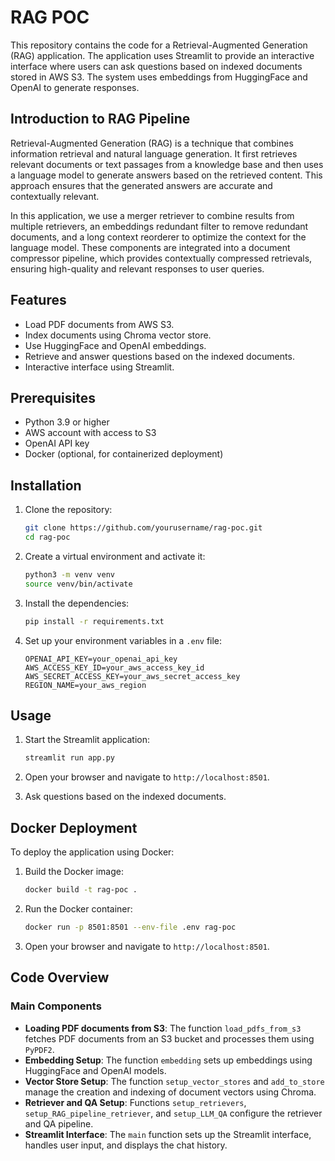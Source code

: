 # RAG POC

This repository contains the code for a Retrieval-Augmented Generation (RAG) application. The application uses Streamlit to provide an interactive interface where users can ask questions based on indexed documents stored in AWS S3. The system uses embeddings from HuggingFace and OpenAI to generate responses.

## Introduction to RAG Pipeline

Retrieval-Augmented Generation (RAG) is a technique that combines information retrieval and natural language generation. It first retrieves relevant documents or text passages from a knowledge base and then uses a language model to generate answers based on the retrieved content. This approach ensures that the generated answers are accurate and contextually relevant.

In this application, we use a merger retriever to combine results from multiple retrievers, an embeddings redundant filter to remove redundant documents, and a long context reorderer to optimize the context for the language model. These components are integrated into a document compressor pipeline, which provides contextually compressed retrievals, ensuring high-quality and relevant responses to user queries.

## Features

- Load PDF documents from AWS S3.
- Index documents using Chroma vector store.
- Use HuggingFace and OpenAI embeddings.
- Retrieve and answer questions based on the indexed documents.
- Interactive interface using Streamlit.

## Prerequisites

- Python 3.9 or higher
- AWS account with access to S3
- OpenAI API key
- Docker (optional, for containerized deployment)

## Installation

1. Clone the repository:

    ```sh
    git clone https://github.com/yourusername/rag-poc.git
    cd rag-poc
    ```

2. Create a virtual environment and activate it:

    ```sh
    python3 -m venv venv
    source venv/bin/activate
    ```

3. Install the dependencies:

    ```sh
    pip install -r requirements.txt
    ```

4. Set up your environment variables in a `.env` file:

    ```env
    OPENAI_API_KEY=your_openai_api_key
    AWS_ACCESS_KEY_ID=your_aws_access_key_id
    AWS_SECRET_ACCESS_KEY=your_aws_secret_access_key
    REGION_NAME=your_aws_region
    ```

## Usage

1. Start the Streamlit application:

    ```sh
    streamlit run app.py
    ```

2. Open your browser and navigate to `http://localhost:8501`.

3. Ask questions based on the indexed documents.

## Docker Deployment

To deploy the application using Docker:

1. Build the Docker image:

    ```sh
    docker build -t rag-poc .
    ```

2. Run the Docker container:

    ```sh
    docker run -p 8501:8501 --env-file .env rag-poc
    ```

3. Open your browser and navigate to `http://localhost:8501`.

## Code Overview

### Main Components

- **Loading PDF documents from S3**: The function `load_pdfs_from_s3` fetches PDF documents from an S3 bucket and processes them using `PyPDF2`.
- **Embedding Setup**: The function `embedding` sets up embeddings using HuggingFace and OpenAI models.
- **Vector Store Setup**: The function `setup_vector_stores` and `add_to_store` manage the creation and indexing of document vectors using Chroma.
- **Retriever and QA Setup**: Functions `setup_retrievers`, `setup_RAG_pipeline_retriever`, and `setup_LLM_QA` configure the retriever and QA pipeline.
- **Streamlit Interface**: The `main` function sets up the Streamlit interface, handles user input, and displays the chat history.

